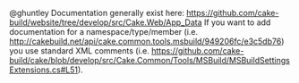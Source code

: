 @ghuntley Documentation generally exist here: https://github.com/cake-build/website/tree/develop/src/Cake.Web/App_Data If you want to add documentation for a namespace/type/member (i.e. http://cakebuild.net/api/cake.common.tools.msbuild/949206fc/e3c5db76) you use standard XML comments (i.e. https://github.com/cake-build/cake/blob/develop/src/Cake.Common/Tools/MSBuild/MSBuildSettingsExtensions.cs#L51).
